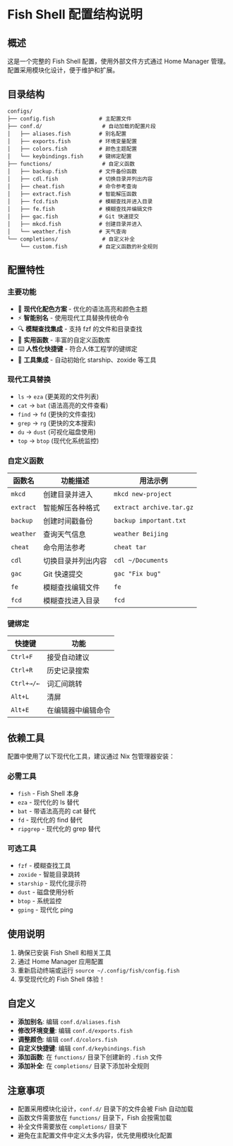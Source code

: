 # Fish Shell 配置结构说明

## 概述

这是一个完整的 Fish Shell 配置，使用外部文件方式通过 Home Manager 管理。配置采用模块化设计，便于维护和扩展。

## 目录结构

```
configs/
├── config.fish              # 主配置文件
├── conf.d/                   # 自动加载的配置片段
│   ├── aliases.fish         # 别名配置
│   ├── exports.fish         # 环境变量配置
│   ├── colors.fish          # 颜色主题配置
│   └── keybindings.fish     # 键绑定配置
├── functions/                # 自定义函数
│   ├── backup.fish          # 文件备份函数
│   ├── cdl.fish             # 切换目录并列出内容
│   ├── cheat.fish           # 命令参考查询
│   ├── extract.fish         # 智能解压函数
│   ├── fcd.fish             # 模糊查找并进入目录
│   ├── fe.fish              # 模糊查找并编辑文件
│   ├── gac.fish             # Git 快速提交
│   ├── mkcd.fish            # 创建目录并进入
│   └── weather.fish         # 天气查询
└── completions/              # 自定义补全
    └── custom.fish          # 自定义函数的补全规则
```

## 配置特性

### 主要功能
- 🎨 **现代化配色方案** - 优化的语法高亮和颜色主题
- ⚡ **智能别名** - 使用现代工具替换传统命令
- 🔍 **模糊查找集成** - 支持 fzf 的文件和目录查找
- 📝 **实用函数** - 丰富的自定义函数库
- ⌨️ **人性化快捷键** - 符合人体工程学的键绑定
- 🔧 **工具集成** - 自动初始化 starship、zoxide 等工具

### 现代工具替换
- `ls` → `eza` (更美观的文件列表)
- `cat` → `bat` (语法高亮的文件查看)
- `find` → `fd` (更快的文件查找)
- `grep` → `rg` (更快的文本搜索)
- `du` → `dust` (可视化磁盘使用)
- `top` → `btop` (现代化系统监控)

### 自定义函数

| 函数名 | 功能描述 | 用法示例 |
|--------|----------|----------|
| `mkcd` | 创建目录并进入 | `mkcd new-project` |
| `extract` | 智能解压各种格式 | `extract archive.tar.gz` |
| `backup` | 创建时间戳备份 | `backup important.txt` |
| `weather` | 查询天气信息 | `weather Beijing` |
| `cheat` | 命令用法参考 | `cheat tar` |
| `cdl` | 切换目录并列出内容 | `cdl ~/Documents` |
| `gac` | Git 快速提交 | `gac "Fix bug"` |
| `fe` | 模糊查找编辑文件 | `fe` |
| `fcd` | 模糊查找进入目录 | `fcd` |

### 键绑定

| 快捷键 | 功能 |
|--------|------|
| `Ctrl+F` | 接受自动建议 |
| `Ctrl+R` | 历史记录搜索 |
| `Ctrl+→/←` | 词汇间跳转 |
| `Alt+L` | 清屏 |
| `Alt+E` | 在编辑器中编辑命令 |

## 依赖工具

配置中使用了以下现代化工具，建议通过 Nix 包管理器安装：

### 必需工具
- `fish` - Fish Shell 本身
- `eza` - 现代化的 ls 替代
- `bat` - 带语法高亮的 cat 替代
- `fd` - 现代化的 find 替代
- `ripgrep` - 现代化的 grep 替代

### 可选工具
- `fzf` - 模糊查找工具
- `zoxide` - 智能目录跳转
- `starship` - 现代化提示符
- `dust` - 磁盘使用分析
- `btop` - 系统监控
- `gping` - 现代化 ping

## 使用说明

1. 确保已安装 Fish Shell 和相关工具
2. 通过 Home Manager 应用配置
3. 重新启动终端或运行 `source ~/.config/fish/config.fish`
4. 享受现代化的 Fish Shell 体验！

## 自定义

- **添加别名**: 编辑 `conf.d/aliases.fish`
- **修改环境变量**: 编辑 `conf.d/exports.fish`
- **调整颜色**: 编辑 `conf.d/colors.fish`
- **自定义快捷键**: 编辑 `conf.d/keybindings.fish`
- **添加函数**: 在 `functions/` 目录下创建新的 `.fish` 文件
- **添加补全**: 在 `completions/` 目录下添加补全规则

## 注意事项

- 配置采用模块化设计，`conf.d/` 目录下的文件会被 Fish 自动加载
- 函数文件需要放在 `functions/` 目录下，Fish 会按需加载
- 补全文件需要放在 `completions/` 目录下
- 避免在主配置文件中定义太多内容，优先使用模块化配置
